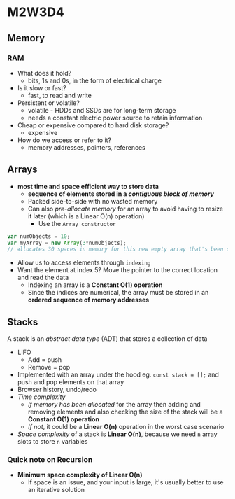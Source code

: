 # M2W3D4

## Memory

### RAM

- What does it hold?
  - bits, 1s and 0s, in the form of electrical charge
- Is it slow or fast?
  - fast, to read and write
- Persistent or volatile?
  - volatile - HDDs and SSDs are for long-term storage
  - needs a constant electric power source to retain information
- Cheap or expensive compared to hard disk storage?
  - expensive
- How do we access or refer to it?
  - memory addresses, pointers, references

## Arrays

- **most time and space efficient way to store data**
  - **sequence of elements stored in a *contiguous block of memory*** 
  - Packed side-to-side with no wasted memory 
  - Can also *pre-allocate memory* for an array to avoid having to resize it later (which is a Linear O(n) operation) 
    - Use the `Array constructor`

```js
var numObjects = 10;
var myArray = new Array(3*numObjects);
// allocates 30 spaces in memory for this new empty array that's been created
```

- Allow us to access elements through `indexing`
- Want the element at index 5? Move the pointer to the correct location and read the data 
    - Indexing an array is a **Constant O(1) operation**
    - Since the indices are numerical, the array must be stored in an **ordered sequence of memory addresses**

## Stacks

A stack is an *abstract data type* (ADT) that stores a collection of data

- LIFO
  - Add = push
  - Remove = pop
- Implemented with an array under the hood eg. `const stack = [];` and push and pop elements on that array
- Browser history, undo/redo
- *Time complexity*
  - *If memory has been allocated* for the array then adding and removing elements and also checking the size of the stack will be a **Constant O(1) operation** 
  - *If not*, it could be a **Linear O(n)** operation in the worst case scenario
- *Space complexity* of a stack is **Linear O(n)**, because we need `n` array slots to store `n` variables

### **Quick note on Recursion**

- **Minimum space complexity of Linear O(n)**
  - If space is an issue, and your input is large, it's usually better to use an iterative solution
